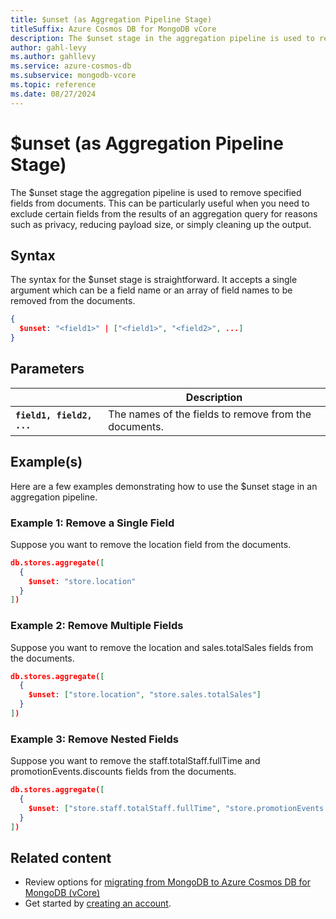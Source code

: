 ```yaml
---
title: $unset (as Aggregation Pipeline Stage)
titleSuffix: Azure Cosmos DB for MongoDB vCore
description: The $unset stage in the aggregation pipeline is used to remove specified fields from documents.
author: gahl-levy
ms.author: gahllevy
ms.service: azure-cosmos-db
ms.subservice: mongodb-vcore
ms.topic: reference
ms.date: 08/27/2024
---
```


# $unset (as Aggregation Pipeline Stage)
The $unset stage the aggregation pipeline is used to remove specified fields from documents. This can be particularly useful when you need to exclude certain fields from the results of an aggregation query for reasons such as privacy, reducing payload size, or simply cleaning up the output.

## Syntax
The syntax for the $unset stage is straightforward. It accepts a single argument which can be a field name or an array of field names to be removed from the documents.

```json
{
  $unset: "<field1>" | ["<field1>", "<field2>", ...]
}
```

## Parameters

| | Description |
| --- | --- |
| **`field1, field2, ...`** | The names of the fields to remove from the documents. |

## Example(s)
Here are a few examples demonstrating how to use the $unset stage in an aggregation pipeline.

### Example 1: Remove a Single Field
Suppose you want to remove the location field from the documents.

```json
db.stores.aggregate([
  {
    $unset: "store.location"
  }
])
```

### Example 2: Remove Multiple Fields
Suppose you want to remove the location and sales.totalSales fields from the documents.

```json
db.stores.aggregate([
  {
    $unset: ["store.location", "store.sales.totalSales"]
  }
])
```

### Example 3: Remove Nested Fields
Suppose you want to remove the staff.totalStaff.fullTime and promotionEvents.discounts fields from the documents.

```json
db.stores.aggregate([
  {
    $unset: ["store.staff.totalStaff.fullTime", "store.promotionEvents.discounts"]
  }
])
```

## Related content

- Review options for [migrating from MongoDB to Azure Cosmos DB for MongoDB (vCore)](../../migration-options.md)
- Get started by [creating an account](../../quickstart-portal.md).